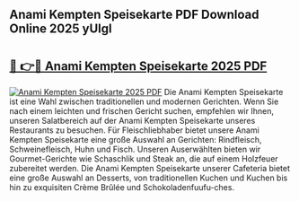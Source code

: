 ## Anami Kempten Speisekarte PDF Download Online 2025 yUlgl

# <h2><a href="http://gcd0pud.nevu.top/?p=Anami+Kempten+Speisekarte">🔗 👉🔴 Anami Kempten Speisekarte 2025 PDF</a></h2>

[![Anami Kempten Speisekarte 2025 PDF](https://i.imgur.com/dBaPXMq.png)](http://gcd0pud.nevu.top/?p=Anami+Kempten+Speisekarte)
Die Anami Kempten Speisekarte ist eine Wahl zwischen traditionellen und modernen Gerichten. Wenn Sie nach einem leichten und frischen Gericht suchen, empfehlen wir Ihnen, unseren Salatbereich auf der Anami Kempten Speisekarte unseres Restaurants zu besuchen. Für Fleischliebhaber bietet unsere Anami Kempten Speisekarte eine große Auswahl an Gerichten: Rindfleisch, Schweinefleisch, Huhn und Fisch. Unseren Auserwählten bieten wir Gourmet-Gerichte wie Schaschlik und Steak an, die auf einem Holzfeuer zubereitet werden. Die Anami Kempten Speisekarte unserer Cafeteria bietet eine große Auswahl an Desserts, von traditionellen Kuchen und Kuchen bis hin zu exquisiten Crème Brûlée und Schokoladenfuufu-ches.
